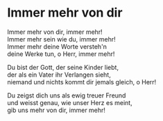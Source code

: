 # Immer mehr von dir

Immer mehr von dir, immer mehr!  
Immer mehr sein wie du, immer mehr!  
Immer mehr deine Worte versteh'n  
deine Werke tun, o Herr, immer mehr!

Du bist der Gott, der seine Kinder liebt,  
der als ein Vater ihr Verlangen sieht,   
niemand und nichts kommt dir jemals gleich, o Herr!

Du zeigst dich uns als ewig treuer Freund  
und weisst genau, wie unser Herz es meint,   
gib uns mehr von dir, immer mehr!
